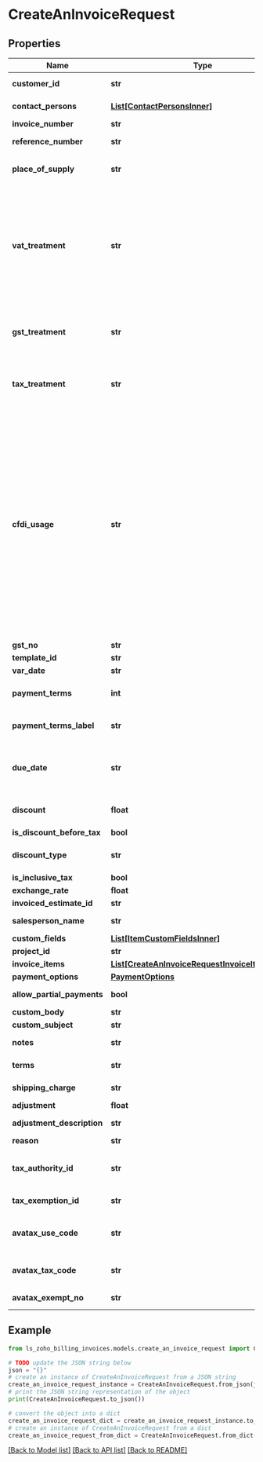 # CreateAnInvoiceRequest


## Properties

Name | Type | Description | Notes
------------ | ------------- | ------------- | -------------
**customer_id** | **str** | Customer ID of the customer to whom the invoice is raised. | 
**contact_persons** | [**List[ContactPersonsInner]**](ContactPersonsInner.md) | The IDs of the contact person associated with the contact. | [optional] 
**invoice_number** | **str** | Unique ID (starts with INV) of an invoice. | [optional] 
**reference_number** | **str** | Reference number of the invoice for which payment is made. | [optional] 
**place_of_supply** | **str** | Place where the goods/services are supplied to. (If not given, &lt;code&gt;place of contact&lt;/code&gt; given for the contact will be taken) | [optional] 
**vat_treatment** | **str** | (Optional) VAT treatment for the invoices. VAT treatment denotes the location of the customer, if the customer resides in UK then the VAT treatment is &lt;code&gt;uk&lt;/code&gt;. If the customer is in an EU country &amp; VAT registered, you are resides in Northen Ireland and selling Goods then his VAT treatment is &lt;code&gt;eu_vat_registered&lt;/code&gt;, if he resides outside of the UK then his VAT treatment is &lt;code&gt;overseas&lt;/code&gt; (For Pre Brexit, this can be split as &lt;code&gt;eu_vat_registered&lt;/code&gt;, &lt;code&gt;eu_vat_not_registered&lt;/code&gt; and &lt;code&gt;non_eu&lt;/code&gt;). | [optional] 
**gst_treatment** | **str** | Choose whether the contact is GST registered/unregistered/consumer/overseas. Allowed values are &lt;code&gt; business_gst &lt;/code&gt; , &lt;code&gt; business_none &lt;/code&gt; , &lt;code&gt; overseas &lt;/code&gt; , &lt;code&gt; consumer &lt;/code&gt;. | [optional] 
**tax_treatment** | **str** | VAT treatment for the Estimate.Allowed Values:&lt;/br&gt;&lt;code&gt;home_country_mexico&lt;/code&gt;,&lt;code&gt;border_region_mexico&lt;/code&gt;,&lt;code&gt;non_mexico&lt;/code&gt; supported only for &lt;b&gt;MX&lt;/b&gt;. | [optional] 
**cfdi_usage** | **str** | Choose CFDI Usage. Allowed values:&lt;/br&gt;&lt;code&gt;acquisition_of_merchandise&lt;/code&gt;, &lt;code&gt;return_discount_bonus&lt;/code&gt;, &lt;code&gt;general_expense&lt;/code&gt;, &lt;code&gt;buildings&lt;/code&gt;, &lt;code&gt;furniture_office_equipment&lt;/code&gt;, &lt;code&gt;transport_equipment&lt;/code&gt;, &lt;code&gt;computer_equipmentdye_molds_tools&lt;/code&gt;, &lt;code&gt;telephone_communication&lt;/code&gt;, &lt;code&gt;satellite_communication&lt;/code&gt;, &lt;code&gt;other_machinery_equipment&lt;/code&gt;, &lt;code&gt;hospital_expense&lt;/code&gt;, &lt;code&gt;medical_expense_disability&lt;/code&gt;, &lt;code&gt;funeral_expense&lt;/code&gt;, &lt;code&gt;donation&lt;/code&gt;, &lt;code&gt;interest_mortage_loans&lt;/code&gt;, &lt;code&gt;contribution_sar&lt;/code&gt;, &lt;code&gt;medical_expense_insurance_pormium&lt;/code&gt;, &lt;code&gt;school_transportation_expense&lt;/code&gt;, &lt;code&gt;deposit_saving_account&lt;/code&gt;, &lt;code&gt;payment_educational_service&lt;/code&gt;, &lt;code&gt;no_tax_effect&lt;/code&gt;, &lt;code&gt;payment&lt;/code&gt;, &lt;code&gt;payroll&lt;/code&gt;. | [optional] 
**gst_no** | **str** | 15 digit GST identification number of the customer. | [optional] 
**template_id** | **str** | ID of the pdf template associated with the invoice. | [optional] 
**var_date** | **str** | Date on which the invoice is paid. | 
**payment_terms** | **int** | Payment terms in days e.g. 15, 30, 60. Invoice due date will be calculated based on this. &lt;code&gt;Maximum length [100]&lt;/code&gt; | [optional] 
**payment_terms_label** | **str** | Used to override the default payment terms label. Default value for 15 days is \&quot;Net 15 Days\&quot;. &lt;code&gt;Maximum length [100]&lt;/code&gt; | [optional] 
**due_date** | **str** | Date on which the invoice is due. If the invoice is not fully paid on or before this date, the status of the invoice will be changed to &lt;code&gt;overdue&lt;/code&gt;. If the invoice is only partially paid, its status will be &lt;code&gt;partially_paid&lt;/code&gt;. | [optional] 
**discount** | **float** | Discount applied to the invoice. It can be either in % or in amount. e.g. 12.5% or 190. &lt;code&gt;Maximum length [100]&lt;/code&gt; | [optional] 
**is_discount_before_tax** | **bool** | Check if discount is exclusive of tax | [optional] 
**discount_type** | **str** | Type of discount. Allowed values: &lt;code&gt;entity_level&lt;/code&gt; and &lt;code&gt;item_level&lt;/code&gt;. | [optional] 
**is_inclusive_tax** | **bool** | To check if discount is inclusive of tax | [optional] 
**exchange_rate** | **float** | Exchange-Rate for the currency. | [optional] 
**invoiced_estimate_id** | **str** | ID of the invoice from which the invoice is created. | [optional] 
**salesperson_name** | **str** | Name of the sales person associated with the invoice for offline payments. | [optional] 
**custom_fields** | [**List[ItemCustomFieldsInner]**](ItemCustomFieldsInner.md) | Custom fields for an invoice. | [optional] 
**project_id** | **str** | Unique ID of the projet associated to an invoice | [optional] 
**invoice_items** | [**List[CreateAnInvoiceRequestInvoiceItemsInner]**](CreateAnInvoiceRequestInvoiceItemsInner.md) | Line items of an invoice. | 
**payment_options** | [**PaymentOptions**](PaymentOptions.md) |  | [optional] 
**allow_partial_payments** | **bool** | Boolean to check if partial payments are allowed for the contact | [optional] 
**custom_body** | **str** | Customized email content | [optional] 
**custom_subject** | **str** | Customized Subject line | [optional] 
**notes** | **str** | The notes added below expressing gratitude or for conveying some information. | [optional] 
**terms** | **str** | The terms added below expressing gratitude or for conveying some information. | [optional] 
**shipping_charge** | **str** | Shipping charges applied to the invoice. &lt;code&gt;Maximum length [100]&lt;/code&gt; | [optional] 
**adjustment** | **float** | Adjustments made to the invoice. | [optional] 
**adjustment_description** | **str** | Customize the adjustment description. E.g. Rounding off. | [optional] 
**reason** | **str** | Description of the attachment | [optional] 
**tax_authority_id** | **str** | ID of the tax authority. Tax authority depends on the location of the customer. For example, if the customer is located in NY, then the tax authority is NY tax authority. | [optional] 
**tax_exemption_id** | **str** | Unique Tax Exemption ID if you dont want to associate a tax to the plan. | [optional] 
**avatax_use_code** | **str** | Used to group like customers for exemption purposes. It is a custom value that links customers to a tax rule. Select from Avalara [standard codes][1] or enter a custom code. &lt;code&gt;Maximum length [25]&lt;/code&gt; | [optional] 
**avatax_tax_code** | **str** | A tax code is a unique label used to group Items (products, services, or charges) together. &lt;code&gt;Maximum length [25]&lt;/code&gt; | [optional] 
**avatax_exempt_no** | **str** | Exemption certificate number of the customer. &lt;code&gt;Maximum length [25]&lt;/code&gt; | [optional] 

## Example

```python
from ls_zoho_billing_invoices.models.create_an_invoice_request import CreateAnInvoiceRequest

# TODO update the JSON string below
json = "{}"
# create an instance of CreateAnInvoiceRequest from a JSON string
create_an_invoice_request_instance = CreateAnInvoiceRequest.from_json(json)
# print the JSON string representation of the object
print(CreateAnInvoiceRequest.to_json())

# convert the object into a dict
create_an_invoice_request_dict = create_an_invoice_request_instance.to_dict()
# create an instance of CreateAnInvoiceRequest from a dict
create_an_invoice_request_from_dict = CreateAnInvoiceRequest.from_dict(create_an_invoice_request_dict)
```
[[Back to Model list]](../README.md#documentation-for-models) [[Back to API list]](../README.md#documentation-for-api-endpoints) [[Back to README]](../README.md)


